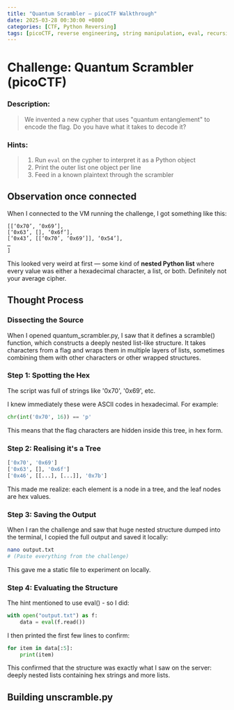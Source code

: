 ```yaml
---
title: "Quantum Scrambler – picoCTF Walkthrough"
date: 2025-03-28 00:30:00 +0800
categories: [CTF, Python Reversing]
tags: [picoCTF, reverse engineering, string manipulation, eval, recursion]
---
```


# Challenge: Quantum Scrambler (picoCTF)

### **Description**:  
> We invented a new cypher that uses "quantum entanglement" to encode the flag. Do you have what it takes to decode it?

### **Hints**:
> 1. Run `eval` on the cypher to interpret it as a Python object  
> 2. Print the outer list one object per line  
> 3. Feed in a known plaintext through the scrambler


## Observation once connected

When I connected to the VM running the challenge, I got something like this:
```
[[‘0x70’, ‘0x69’],
[‘0x63’, [], ‘0x6f’],
[‘0x43’, [[‘0x70’, ‘0x69’]], ‘0x54’],
…
]
```
This looked very weird at first — some kind of **nested Python list** where every value was either a hexadecimal character, a list, or both. Definitely not your average cipher.

## Thought Process

### Dissecting the Source

When I opened quantum_scrambler.py, I saw that it defines a scramble() function, which constructs a deeply nested list-like structure. It takes characters from a flag and wraps them in multiple layers of lists, sometimes combining them with other characters or other wrapped structures.


### Step 1: Spotting the Hex

The script was full of strings like '0x70', '0x69', etc.

I knew immediately these were ASCII codes in hexadecimal. For example:

```python
chr(int('0x70', 16)) == 'p'
```
This means that the flag characters are hidden inside this tree, in hex form.

### Step 2: Realising it's a Tree
```python
['0x70', '0x69']
['0x63', [], '0x6f']
['0x46', [[...], [...]], '0x7b']
```
This made me realize: each element is a node in a tree, and the leaf nodes are hex values.

### Step 3: Saving the Output
When I ran the challenge and saw that huge nested structure dumped into the terminal, I copied the full output and saved it locally:
```bash
nano output.txt
# (Paste everything from the challenge)
```
This gave me a static file to experiment on locally.

### Step 4: Evaluating the Structure
The hint mentioned to use eval() - so I did:
```python
with open("output.txt") as f:
    data = eval(f.read())
```

I then printed the first few lines to confirm:
```python
for item in data[:5]:
    print(item)
```

This confirmed that the structure was exactly what I saw on the server: deeply nested lists containing hex strings and more lists.

## Building unscramble.py